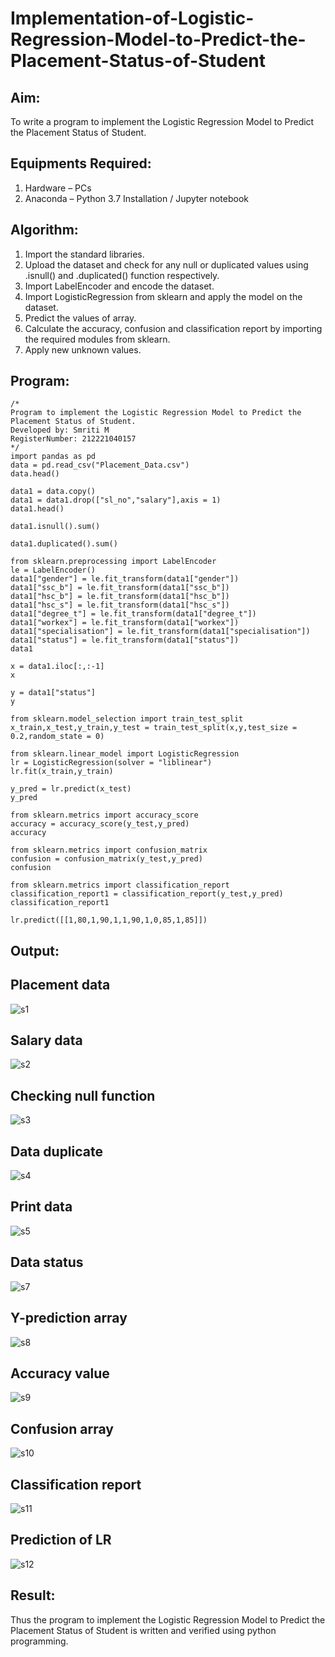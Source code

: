 # Implementation-of-Logistic-Regression-Model-to-Predict-the-Placement-Status-of-Student

## Aim:
To write a program to implement the  Logistic Regression Model to Predict the Placement Status of Student.

## Equipments Required:
1. Hardware – PCs
2. Anaconda – Python 3.7 Installation / Jupyter notebook

## Algorithm:
1. Import the standard libraries.
2. Upload the dataset and check for any null or duplicated values using .isnull() and .duplicated() function respectively.
3. Import LabelEncoder and encode the dataset.
4. Import LogisticRegression from sklearn and apply the model on the dataset.
5. Predict the values of array.
6. Calculate the accuracy, confusion and classification report by importing the required modules from sklearn.
7. Apply new unknown values.

## Program:
```
/*
Program to implement the Logistic Regression Model to Predict the Placement Status of Student.
Developed by: Smriti M
RegisterNumber: 212221040157
*/
import pandas as pd
data = pd.read_csv("Placement_Data.csv")
data.head()

data1 = data.copy()
data1 = data1.drop(["sl_no","salary"],axis = 1)
data1.head()

data1.isnull().sum()

data1.duplicated().sum()

from sklearn.preprocessing import LabelEncoder
le = LabelEncoder()
data1["gender"] = le.fit_transform(data1["gender"])
data1["ssc_b"] = le.fit_transform(data1["ssc_b"])
data1["hsc_b"] = le.fit_transform(data1["hsc_b"])
data1["hsc_s"] = le.fit_transform(data1["hsc_s"])
data1["degree_t"] = le.fit_transform(data1["degree_t"])
data1["workex"] = le.fit_transform(data1["workex"])
data1["specialisation"] = le.fit_transform(data1["specialisation"])
data1["status"] = le.fit_transform(data1["status"])
data1

x = data1.iloc[:,:-1]
x

y = data1["status"]
y

from sklearn.model_selection import train_test_split
x_train,x_test,y_train,y_test = train_test_split(x,y,test_size = 0.2,random_state = 0)

from sklearn.linear_model import LogisticRegression
lr = LogisticRegression(solver = "liblinear")
lr.fit(x_train,y_train)

y_pred = lr.predict(x_test)
y_pred

from sklearn.metrics import accuracy_score
accuracy = accuracy_score(y_test,y_pred)
accuracy

from sklearn.metrics import confusion_matrix
confusion = confusion_matrix(y_test,y_pred)
confusion

from sklearn.metrics import classification_report
classification_report1 = classification_report(y_test,y_pred)
classification_report1

lr.predict([[1,80,1,90,1,1,90,1,0,85,1,85]])
```

## Output:

## Placement data 

![s1](https://user-images.githubusercontent.com/113674204/231648649-33f7653d-1911-4ba3-91da-3e9356a138f2.png)

## Salary data

![s2](https://user-images.githubusercontent.com/113674204/231648766-c04dabd7-2e6a-4468-8a81-f06cfa522da4.png)

## Checking null function

![s3](https://user-images.githubusercontent.com/113674204/231648812-72501394-b313-4fdd-ac86-a24d01d8c91d.png)

## Data duplicate

![s4](https://user-images.githubusercontent.com/113674204/231648864-7b407d77-f8f7-49b2-a05d-281b5b945041.png)

## Print data

![s5](https://user-images.githubusercontent.com/113674204/231648946-47753b98-57e8-451e-abbd-276008a522d8.png)

## Data status

![s7](https://user-images.githubusercontent.com/113674204/231649135-14c5c342-5e42-455a-ac6f-27766be40fa2.png)

## Y-prediction array

![s8](https://user-images.githubusercontent.com/113674204/231649242-a6327390-6a81-4dbf-b9b3-31b70d4c727d.png)

## Accuracy value

![s9](https://user-images.githubusercontent.com/113674204/231649297-ce66d699-a122-47de-9c44-d8d4f94010e1.png)

## Confusion array

![s10](https://user-images.githubusercontent.com/113674204/231649352-cbff8b74-3fbc-46bf-95b9-7bd8139e9de3.png)

## Classification report

![s11](https://user-images.githubusercontent.com/113674204/231649409-913bd15b-c552-4690-a584-570be55c729d.png)

## Prediction of LR

![s12](https://user-images.githubusercontent.com/113674204/231649475-158f4706-b083-4431-879f-5642bd6903af.png)

## Result:
Thus the program to implement the Logistic Regression Model to Predict the Placement Status of Student is written and verified using python programming.
